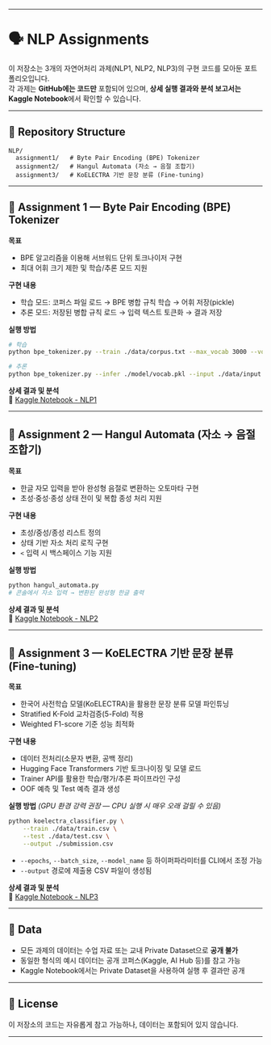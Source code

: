 
---

# 🗣️ NLP Assignments

이 저장소는 3개의 자연어처리 과제(NLP1, NLP2, NLP3)의 구현 코드를 모아둔 포트폴리오입니다.  
각 과제는 **GitHub에는 코드만** 포함되어 있으며, **상세 실행 결과와 분석 보고서는 Kaggle Notebook**에서 확인할 수 있습니다.

---

## 📁 Repository Structure
```
NLP/
  assignment1/   # Byte Pair Encoding (BPE) Tokenizer
  assignment2/   # Hangul Automata (자소 → 음절 조합기)
  assignment3/   # KoELECTRA 기반 문장 분류 (Fine-tuning)
```

---

## 📌 Assignment 1 — Byte Pair Encoding (BPE) Tokenizer
**목표**  
- BPE 알고리즘을 이용해 서브워드 단위 토크나이저 구현  
- 최대 어휘 크기 제한 및 학습/추론 모드 지원

**구현 내용**  
- 학습 모드: 코퍼스 파일 로드 → BPE 병합 규칙 학습 → 어휘 저장(pickle)  
- 추론 모드: 저장된 병합 규칙 로드 → 입력 텍스트 토큰화 → 결과 저장

**실행 방법**
```bash
# 학습
python bpe_tokenizer.py --train ./data/corpus.txt --max_vocab 3000 --vocab ./model/vocab.pkl

# 추론
python bpe_tokenizer.py --infer ./model/vocab.pkl --input ./data/input.txt --output ./data/output.txt
```

**상세 결과 및 분석**  
🔗 [Kaggle Notebook - NLP1](https://www.kaggle.com/nlp1-link)

---

## 📌 Assignment 2 — Hangul Automata (자소 → 음절 조합기)
**목표**  
- 한글 자모 입력을 받아 완성형 음절로 변환하는 오토마타 구현  
- 초성·중성·종성 상태 전이 및 복합 종성 처리 지원

**구현 내용**  
- 초성/중성/종성 리스트 정의  
- 상태 기반 자소 처리 로직 구현  
- `<` 입력 시 백스페이스 기능 지원

**실행 방법**
```bash
python hangul_automata.py
# 콘솔에서 자소 입력 → 변환된 완성형 한글 출력
```

**상세 결과 및 분석**  
🔗 [Kaggle Notebook - NLP2](https://www.kaggle.com/nlp2-link)

---

## 📌 Assignment 3 — KoELECTRA 기반 문장 분류 (Fine-tuning)
**목표**  
- 한국어 사전학습 모델(KoELECTRA)을 활용한 문장 분류 모델 파인튜닝  
- Stratified K-Fold 교차검증(5-Fold) 적용  
- Weighted F1-score 기준 성능 최적화

**구현 내용**  
- 데이터 전처리(소문자 변환, 공백 정리)  
- Hugging Face Transformers 기반 토크나이징 및 모델 로드  
- Trainer API를 활용한 학습/평가/추론 파이프라인 구성  
- OOF 예측 및 Test 예측 결과 생성

**실행 방법** *(GPU 환경 강력 권장 — CPU 실행 시 매우 오래 걸릴 수 있음)*
```bash
python koelectra_classifier.py \
    --train ./data/train.csv \
    --test ./data/test.csv \
    --output ./submission.csv
```
- `--epochs`, `--batch_size`, `--model_name` 등 하이퍼파라미터를 CLI에서 조정 가능  
- `--output` 경로에 제출용 CSV 파일이 생성됨

**상세 결과 및 분석**  
🔗 [Kaggle Notebook - NLP3](https://www.kaggle.com/code/nrmx202/mjk-nlp)

---

## 📂 Data
- 모든 과제의 데이터는 수업 자료 또는 교내 Private Dataset으로 **공개 불가**
- 동일한 형식의 예시 데이터는 공개 코퍼스(Kaggle, AI Hub 등)를 참고 가능
- Kaggle Notebook에서는 Private Dataset을 사용하여 실행 후 결과만 공개

---

## 📜 License
이 저장소의 코드는 자유롭게 참고 가능하나, 데이터는 포함되어 있지 않습니다.

---

